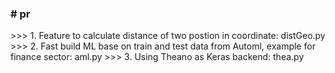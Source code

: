<h3># pr</h3>
>>> 1.  Feature to calculate distance of two postion in coordinate: distGeo.py
>>> 2.  Fast build ML base on train and test data from Automl, example for finance sector: aml.py
>>> 3.  Using Theano as Keras backend: thea.py
